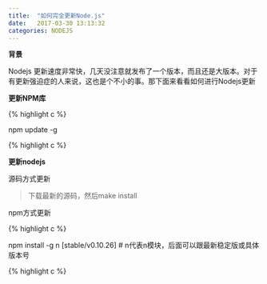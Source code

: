 ```yaml
---
title:  "如何完全更新Node.js"
date:   2017-03-30 13:13:32
categories: NODEJS
---
```


**背景**

Nodejs 更新速度非常快，几天没注意就发布了一个版本，而且还是大版本。对于有更新强迫症的人来说，这也是个不小的事。那下面来看看如何进行Nodejs更新

**更新NPM库**

{% highlight c %}

npm update -g

{% highlight c %}

**更新nodejs**

源码方式更新
> 下载最新的源码，然后make install

npm方式更新

{% highlight c %}

npm install -g n [stable/v0.10.26] # n代表n模块，后面可以跟最新稳定版或具体版本号

{% highlight c %}
